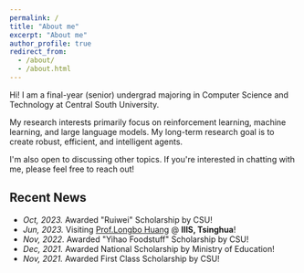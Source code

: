 ```yaml
---
permalink: /
title: "About me"
excerpt: "About me"
author_profile: true
redirect_from: 
  - /about/
  - /about.html
---
```


Hi! I am a final-year (senior) undergrad majoring in Computer Science and Technology at Central South University.

My research interests primarily focus on reinforcement learning, machine learning, and large language models. My long-term research goal is to create robust, efficient, and intelligent agents.

I'm also open to discussing other topics. If you're interested in chatting with me, please feel free to reach out!

## Recent News
- *Oct, 2023.* Awarded "Ruiwei" Scholarship by CSU!
- *Jun, 2023.* Visiting [Prof.Longbo Huang](https://people.iiis.tsinghua.edu.cn/~huang/) @ **IIIS, Tsinghua**!
- *Nov, 2022.* Awarded "Yihao Foodstuff" Scholarship by CSU!
- *Dec, 2021.* Awarded National Scholarship by Ministry of Education!
- *Nov, 2021.* Awarded First Class Scholarship by CSU!
